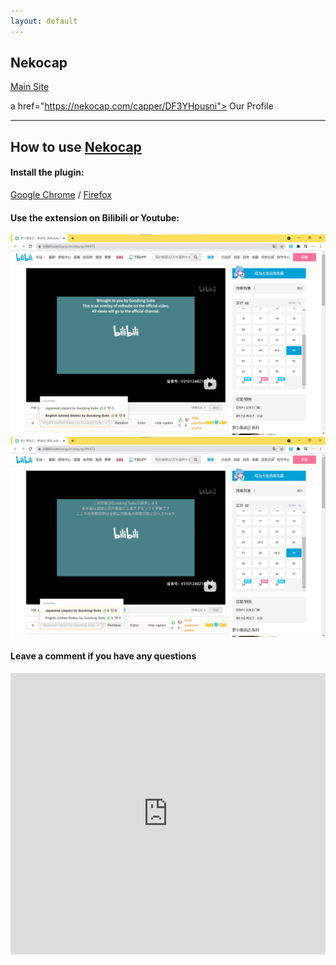 ```yaml
---
layout: default
---
```


## Nekocap 
<a href="https://nekocap.com/"> Main Site </a> 

a href="https://nekocap.com/capper/DF3YHpusni"> Our Profile </a>

-----

## How to use <a href="https://nekocap.com">Nekocap</a>

#### Install the plugin:


<a href="https://chrome.google.com/webstore/detail/nekocap/gmopgnhbhiniibbiilmbjilcmgaocokj">Google Chrome</a> / <a href="https://addons.mozilla.org/en-US/firefox/addon/nekocap/">Firefox</a>



#### Use the extension on Bilibili or Youtube:

<img src="images/NekocapEN.jpg">



<img src="images/NekocapJP.jpg">


#### Leave a comment if you have any questions

<iframe src="https://www6.cbox.ws/box/?boxid=864462&boxtag=r6qJLi" width="100%" height="450" allowtransparency="yes" allow="autoplay" frameborder="0" marginheight="0" marginwidth="0" scrolling="auto"></iframe>	

